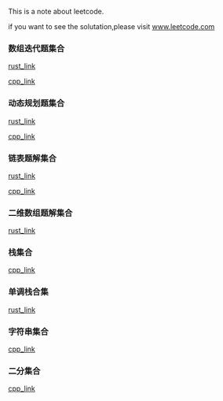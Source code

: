 This is a note about leetcode.

if you want to see the solutation,please visit www.leetcode.com

### 数组迭代题集合
[rust_link](https://github.com/lsill/leetcode/blob/main/arr_demo/readme.md)

[cpp_link](https://github.com/lsill/leetcode/blob/main/c_leetcode/src/arr_pra/readme.md)

### 动态规划题集合
[rust_link](https://github.com/lsill/leetcode/blob/main/dp_demo/readme.md)

[cpp_link](https://github.com/lsill/leetcode/blob/main/c_leetcode/src/dp_pra/readme.md)

### 链表题解集合
[rust_link](https://github.com/lsill/leetcode/blob/main/list_demo/readme.md)

[cpp_link](https://github.com/lsill/leetcode/blob/main/c_leetcode/src/list_pra/readme.md)

### 二维数组题解集合
[rust_link](https://github.com/lsill/leetcode/blob/main/matrix_demo/readme.md)

### 栈集合
[cpp_link](https://github.com/lsill/leetcode/blob/main/c_leetcode/src/stack_pra/readme.md)

### 单调栈合集
[rust_link](https://github.com/lsill/leetcode/blob/main/arr_demo/readme_ss.md)

### 字符串集合
[cpp_link](https://github.com/lsill/leetcode/blob/main/c_leetcode/src/str_pra/readme.md)


### 二分集合
[cpp_link](https://github.com/lsill/leetcode/blob/main/c_leetcode/src/dichotomy_pra/readme.md)